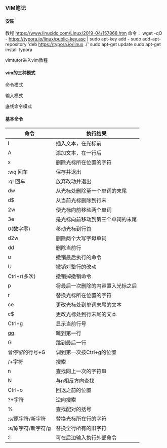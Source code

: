 ### VIM笔记
#### 安装
教程 https://www.linuxidc.com/Linux/2019-04/157868.htm
命令：
wget -qO - https://typora.io/linux/public-key.asc | sudo apt-key add -
sudo add-apt-repository 'deb https://typora.io/linux ./'
sudo apt-get update
sudo apt-get install typora


vimtutor进入vim教程

#### vim的三种模式

命令模式

输入模式

底线命令模式



#### 基本命令

命令|执行结果
------|------
i|插入文本，在光标前 
A|添加文本，在一行后
x|删除光标所在位置的字符
:wq 回车|保存并退出
:q! 回车|放弃改动并退出
dw|从光标处删除至一个单词的末尾
d$|从当前光标删除到行末
2w|使光标向前移动两个单词
3e|是光标向前移动到第三个单词的末尾
0(数字零)|移动光标到行首
d2w|删除两个大写字母单词
dd|删除当前行
u|撤销最后执行的命令
U|撤销对整行的改动
Ctrl+r(多次)|撤销掉撤销命令
p|将最后一次删除的内容置入光标之后
r|替换光标所在位置的字符
ce|更改光标处到单词末尾的文本
c$|更改光标处到行末尾的文本
Ctrl+g|显示当前行号
gg|跳到第一行
G|跳到最后一行
曾停留的行号+G|调到第一次按Ctrl+g的位置
/+字符|搜索
n|查找同上一次的字符串
N|与n相反方向查找
Ctrl+o|回退之前的位置
?+字符|逆向搜索
%|查找配对的括号
:s/原字符/新字符|替换光标所在行的字符
:s/原字符/新字符/g|替换全行所有的旧字符
:!|可在后边输入执行外部命令





